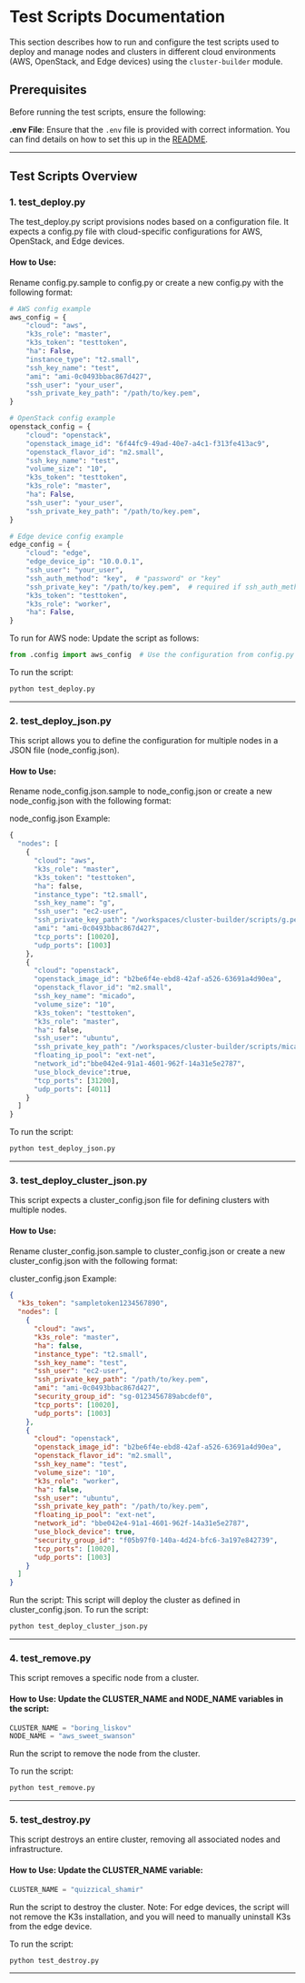 # Test Scripts Documentation

This section describes how to run and configure the test scripts used to deploy and manage nodes and clusters in different cloud environments (AWS, OpenStack, and Edge devices) using the `cluster-builder` module.

## Prerequisites

Before running the test scripts, ensure the following:

 **.env File**: Ensure that the `.env` file is provided with correct information. You can find details on how to set this up in the [README](../README.md).

---
## Test Scripts Overview

### 1. test_deploy.py

The test_deploy.py script provisions nodes based on a configuration file. It expects a config.py file with cloud-specific configurations for AWS, OpenStack, and Edge devices.

#### How to Use:
Rename config.py.sample to config.py or create a new config.py with the following format:

```python
# AWS config example
aws_config = {
    "cloud": "aws",
    "k3s_role": "master",
    "k3s_token": "testtoken",
    "ha": False,
    "instance_type": "t2.small",
    "ssh_key_name": "test",
    "ami": "ami-0c0493bbac867d427",
    "ssh_user": "your_user",
    "ssh_private_key_path": "/path/to/key.pem",
}

# OpenStack config example
openstack_config = {
    "cloud": "openstack",
    "openstack_image_id": "6f44fc9-49ad-40e7-a4c1-f313fe413ac9",
    "openstack_flavor_id": "m2.small",
    "ssh_key_name": "test",
    "volume_size": "10",
    "k3s_token": "testtoken",
    "k3s_role": "master",
    "ha": False,
    "ssh_user": "your_user",
    "ssh_private_key_path": "/path/to/key.pem",
}

# Edge device config example
edge_config = {
    "cloud": "edge",
    "edge_device_ip": "10.0.0.1",
    "ssh_user": "your_user",
    "ssh_auth_method": "key",  # "password" or "key"
    "ssh_private_key": "/path/to/key.pem",  # required if ssh_auth_method == "key"
    "k3s_token": "testtoken",
    "k3s_role": "worker",
    "ha": False,
}
```

To run for AWS node: Update the script as follows:

```python
from .config import aws_config  # Use the configuration from config.py
```

To run the script: 

```python
python test_deploy.py
```
---

### 2. test_deploy_json.py
This script allows you to define the configuration for multiple nodes in a JSON file (node_config.json).

#### How to Use:
Rename node_config.json.sample to node_config.json or create a new node_config.json with the following format:

node_config.json Example:
```python
{
  "nodes": [
    {
      "cloud": "aws",
      "k3s_role": "master",
      "k3s_token": "testtoken",
      "ha": false,
      "instance_type": "t2.small",
      "ssh_key_name": "g",
      "ssh_user": "ec2-user",
      "ssh_private_key_path": "/workspaces/cluster-builder/scripts/g.pem",
      "ami": "ami-0c0493bbac867d427",
      "tcp_ports": [10020],
      "udp_ports": [1003]
    },
    {
      "cloud": "openstack",
      "openstack_image_id": "b2be6f4e-ebd8-42af-a526-63691a4d90ea",
      "openstack_flavor_id": "m2.small",
      "ssh_key_name": "micado",
      "volume_size": "10",
      "k3s_token": "testtoken",
      "k3s_role": "master",
      "ha": false,
      "ssh_user": "ubuntu",
      "ssh_private_key_path": "/workspaces/cluster-builder/scripts/micado.pem",
      "floating_ip_pool": "ext-net",
      "network_id":"bbe042e4-91a1-4601-962f-14a31e5e2787",
      "use_block_device":true,
      "tcp_ports": [31200],
      "udp_ports": [4011]
    }
  ]
}
```

To run the script: 

```python
python test_deploy_json.py
```
---

### 3. test_deploy_cluster_json.py
This script expects a cluster_config.json file for defining clusters with multiple nodes.

#### How to Use:
Rename cluster_config.json.sample to cluster_config.json or create a new cluster_config.json with the following format:

cluster_config.json Example:

```json
{
  "k3s_token": "sampletoken1234567890",
  "nodes": [
    {
      "cloud": "aws",
      "k3s_role": "master",
      "ha": false,
      "instance_type": "t2.small",
      "ssh_key_name": "test",
      "ssh_user": "ec2-user",
      "ssh_private_key_path": "/path/to/key.pem",
      "ami": "ami-0c0493bbac867d427",
      "security_group_id": "sg-0123456789abcdef0",
      "tcp_ports": [10020],
      "udp_ports": [1003]
    },
    {
      "cloud": "openstack",
      "openstack_image_id": "b2be6f4e-ebd8-42af-a526-63691a4d90ea",
      "openstack_flavor_id": "m2.small",
      "ssh_key_name": "test",
      "volume_size": "10",
      "k3s_role": "worker",
      "ha": false,
      "ssh_user": "ubuntu",
      "ssh_private_key_path": "/path/to/key.pem",
      "floating_ip_pool": "ext-net",
      "network_id": "bbe042e4-91a1-4601-962f-14a31e5e2787",
      "use_block_device": true,
      "security_group_id": "f05b97f0-140a-4d24-bfc6-3a197e842739",
      "tcp_ports": [10020],
      "udp_ports": [1003]
    }
  ]
}
```

Run the script: This script will deploy the cluster as defined in cluster_config.json.
To run the script: 

```python
python test_deploy_cluster_json.py
```
---

### 4. test_remove.py
This script removes a specific node from a cluster.

#### How to Use: Update the CLUSTER_NAME and NODE_NAME variables in the script:

```python
CLUSTER_NAME = "boring_liskov"
NODE_NAME = "aws_sweet_swanson"
```
Run the script to remove the node from the cluster.

To run the script: 

```python
python test_remove.py
```

---

### 5. test_destroy.py
This script destroys an entire cluster, removing all associated nodes and infrastructure.

#### How to Use: Update the CLUSTER_NAME variable:

```python
CLUSTER_NAME = "quizzical_shamir"
```
Run the script to destroy the cluster. Note: For edge devices, the script will not remove the K3s installation, and you will need to manually uninstall K3s from the edge device.

To run the script: 

```python
python test_destroy.py
```
---